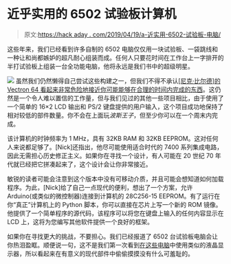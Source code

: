 # 近乎实用的 6502 试验板计算机

> 原文:[https://hack aday . com/2019/04/19/a-近实用-6502-试验板-电脑/](https://hackaday.com/2019/04/19/a-nearly-practical-6502-breadboard-computer/)

这些年来，我们已经看到许多自制的 6502 电脑仅仅用一块试验板、一袋跳线和一种让和尚都嫉妒的超凡耐心组装而成。任何人只要花时间在工作台上一字排开的半打试验板上组装一台全功能电脑，他将永远是我们书中的超级明星。

[![](../Images/1af8843bd03fc587a87c588f1c83de68.png)](https://hackaday.com/wp-content/uploads/2019/04/vectron_detail.jpg) 虽然我们仍然懒得自己尝试这些构建之一，但我们不得不承认[[尼克·比尔德]的 Vectron 64 看起来非常危险地接近你可能能够在合理的时间内完成的东西](https://hackaday.io/project/165050-vectron-64)。这仍然是一个令人难以置信的工作量，但与我们见过的其他一些项目相比，由于使用了一个简单的 16×2 LCD 输出和 PS/2 键盘提供的用户输入，这个项目成功地保持了相对较低的部件数量。你不会在上面玩*波斯王子*，但至少你可以在一个周末内完成。

该计算机的时钟频率为 1 MHz，具有 32KB RAM
和 32KB EEPROM。这对任何人来说都足够了。[Nick]还指出，他尽可能使用适合时代的 7400 系列集成电路，因此无需担心历史修正主义。如果你在寻找一个设计，有人可能在 20 世纪 70 年代就已经把它拼凑起来了，这个设计会让你非常接近。

敏锐的读者可能会注意到这个版本中没有可移动介质，并且可能会想知道如何加载程序。为此，[Nick]给了自己一点现代的便利，想出了一个方案，允许 Arduino(或类似的微控制器)连接到计算机的 28C256-15 EEPROM。有了运行在你“真正”计算机上的 Python 脚本，你可以直接在芯片上写一个新的 ROM 镜像。他提供了一个简单程序的源代码，该程序可以将您在键盘上输入的任何内容显示在 LCD 上，这将为您编写其他软件提供一个良好的框架。

如果你在寻找更大的挑战，不要担心。我们已经报道了 6502 台试验板电脑会让你热泪盈眶。顺便说一句，这不是我们第一次看到[在这些电脑](https://hackaday.com/2017/08/21/this-6502-computer-project-is-a-work-of-art/)中使用类似的液晶显示器，所以看起来在有意义的现代部件中偷偷摸摸没有什么可羞耻的。